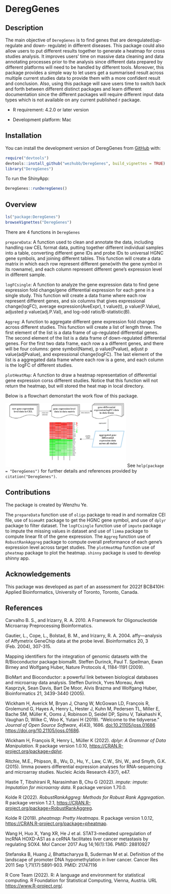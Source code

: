 
<!-- README.md is generated from README.Rmd. Please edit that file -->

# DeregGenes

<!-- badges: start -->
<!-- badges: end -->

## Description

The main objective of `DeregGenes` is to find genes that are
deregulated(up-regulate and down- regulate) in different diseases. This
package could also allow users to put different results together to
generate a heatmap for cross studies analysis. It improves users’ time
on massive data cleaning and data annotating processes prior to the
analysis since different data prepared by different platforms will need
to be handled by different tools. Moreover, this package provides a
simple way to let users get a summarised result across multiple current
studies data to provide them with a more confident result and
conclusion. Also, using this package will save users time to switch back
and forth between different distinct packages and learn different
documentation since the different packages will require different input
data types which is not available on any current published r package.

-   R requirement: 4.2.0 or later version

-   Development platform: Mac

## Installation

You can install the development version of DeregGenes from
[GitHub](https://github.com/) with:

``` r
require("devtools")
devtools::install_github("wezhubb/DeregGenes", build_vignettes = TRUE)
library("DeregGenes")
```

To run the ShinyApp:

``` r
DeregGenes::runDeregGenes()
```

## Overview

``` r
ls("package:DeregGenes")
browseVignettes("DeregGenes")
```

There are 4 functions in `DeregGenes`

`prepareData`: A function used to clean and annotate the data, including
handling raw CEL format data, putting together different individual
samples into a table, converting different gene IDs and probe IDs to
universal HGNC gene symbols, and joining different tables. This function
will create a data matrix in which each row represent different
gene(with the gene symbol in its rowname), and each column represent
different gene’s expression level in different sample.

`logFCsingle`: A function to analyze the gene expression data to find
gene expression fold change/gene differential expression for each gene
in a single study. This function will create a data frame where each row
represent different genes, and six columns that gives expressional
change(logFC), average expression(AveExpr), t value(t), p
value(P.Value), adjusted p value(adj.P.Val), and log-odd
ratio/B-statistic(B).

`Aggreg`: A function to aggregate different gene expression fold changes
across different studies. This function will create a list of length
three. The first element of the list is a data frame of up-regulated
differential genes. The second element of the list is a data frame of
down-regulated differential genes. For the first two data frame, each
row a a different genes, and there will be four columns: gene
symbol(Name), p value(Pvalue), adjust p value(adjPvalue), and
expressional change(logFC). The last element of the list is a aggregated
data frame where each row is a gene, and each column is the logFC of
different studies.

`plotHeatMap`: A function to draw a heatmap representation of
differential gene expression corss different studies. Notice that this
function will not return the heatmap, but will stored the heat map in
local directory.

Below is a flowchart demonstart the work flow of this package.

<img src="./inst/extdata/flowchart.jpeg" style="width:75.0%" /> See
`help(package = "DeregGenes")` for further details and references
provided by `citation("DeregGenes")`.

## Contributions

The package is created by Wenzhu Ye.

The `prepareData` function use of `oligo` package to read in and
normalize CEl file, use of `biomaRt` package to get the HGNC gene
symbol, and use of `dplyr` package to filter dataset. The `logFCsingle`
function use of `impute` package to impute the missing values in dataset
and use of `limma` package to compute linear fit of the gene expression.
The `Aggreg` function use of `RobustRankAggreg` package to compute
overall preformance of each gene’s expression level across target
studies. The `plotHeatMap` function use of `pheatmap` package to plot
the heatmap. `shinny` package is used to develop shinny app.

## Acknowledgements

This package was developed as part of an assessment for 2022f BCB410H:
Applied Bioinformatics, University of Toronto, Toronto, Canada.

## References

Carvalho B. S., and Irizarry, R. A. 2010. A Framework for
Oligonucleotide Microarray Preprocessing Bioinformatics.

Gautier, L., Cope, L., Bolstad, B. M., and Irizarry, R. A. 2004.
affy—analysis of Affymetrix GeneChip data at the probe level.
Bioinformatics 20, 3 (Feb. 2004), 307-315.

Mapping identifiers for the integration of genomic datasets with the
R/Bioconductor package biomaRt. Steffen Durinck, Paul T. Spellman, Ewan
Birney and Wolfgang Huber, Nature Protocols 4, 1184-1191 (2009).

BioMart and Bioconductor: a powerful link between biological databases
and microarray data analysis. Steffen Durinck, Yves Moreau, Arek
Kasprzyk, Sean Davis, Bart De Moor, Alvis Brazma and Wolfgang Huber,
Bioinformatics 21, 3439-3440 (2005).

Wickham H, Averick M, Bryan J, Chang W, McGowan LD, François R,
Grolemund G, Hayes A, Henry L, Hester J, Kuhn M, Pedersen TL, Miller E,
Bache SM, Müller K, Ooms J, Robinson D, Seidel DP, Spinu V, Takahashi K,
Vaughan D, Wilke C, Woo K, Yutani H (2019). “Welcome to the tidyverse.”
*Journal of Open Source Software*, *4*(43), 1686.
<doi:10.21105/joss.01686> <https://doi.org/10.21105/joss.01686>.

Wickham H, François R, Henry L, Müller K (2022). *dplyr: A Grammar of
Data Manipulation*. R package version 1.0.10,
<https://CRAN.R-project.org/package=dplyr>.

Ritchie, M.E., Phipson, B., Wu, D., Hu, Y., Law, C.W., Shi, W., and
Smyth, G.K. (2015). limma powers differential expression analyses for
RNA-sequencing and microarray studies. Nucleic Acids Research 43(7),
e47.

Hastie T, Tibshirani R, Narasimhan B, Chu G (2022). *impute: impute:
Imputation for microarray data*. R package version 1.70.0.

Kolde R (2022). *RobustRankAggreg: Methods for Robust Rank Aggregation*.
R package version 1.2.1,
<https://CRAN.R-project.org/package=RobustRankAggreg>.

Kolde R (2019). *pheatmap: Pretty Heatmaps*. R package version 1.0.12,
<https://CRAN.R-project.org/package=pheatmap>.

Wang H, Huo X, Yang XR, He J et al. STAT3-mediated upregulation of
lncRNA HOXD-AS1 as a ceRNA facilitates liver cancer metastasis by
regulating SOX4. Mol Cancer 2017 Aug 14;16(1):136. PMID: 28810927

Stefanska B, Huang J, Bhattacharyya B, Suderman M et al. Definition of
the landscape of promoter DNA hypomethylation in liver cancer. Cancer
Res 2011 Sep 1;71(17):5891-903. PMID: 21747116

R Core Team (2022). R: A language and environment for statistical
computing. R Foundation for Statistical Computing, Vienna, Austria. URL
<https://www.R-project.org/>.
